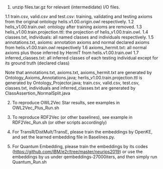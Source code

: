 1. unzip files.tar.gz for relevant (intermedidate) I/O files.

  1.1 train.csv, valid.csv and test.csv: training, validating and testing axioms from the original ontology helis.v1.00.origin.owl respectively.
  1.2 helis_v1.00.train.owl: ontology after training axioms are removed.
  1.3 helis_v1.00.train.projection.ttl: the projection of helis_v1.00.train.owl.
  1.4 classes.txt, individuals: all named classes and individuals respectively.
  1.5 annotations.txt, axioms: annotation axioms and normal declared axioms from helis.v1.00.train.owl respectively
  1.6 axioms_hermit.txt: all normal axioms plus those inferred by HermiT from helis.v1.00.train.owl
  1.7 inferred_classes.txt: all inferred classes of each testing individual except for its ground truth (declared class)

  Note that annotations.txt, axioms.txt, axioms_hermit.txt are generated by Ontology_Axioms_Annotations.java; herlis_v1.00.train.projection.ttl is generated by Ontology_Projector.java; train.csv, valid.csv, test.csv, classes.txt, individuals and inferred_classes.txt are generated by ClassAssertion_NormalSplit.java

2. To reproduce OWL2Vec Star results, see examples in OWL2Vec_Plus_Run.sh

3. To reproduce RDF2Vec (or other baselines), see example in RDF2Vec_Run.sh (or other scripts accordingly)

4. For TransR/DistMult/TransE, please train the embeddings by OpenKE, and set the learned embedding file in Baselines.py. 

5. For Quantum Embedding, please train the embeddings by its codes (https://github.com/IBM/e2r/tree/master/neurips2019) or use the embeddings by us under qembeddings-27000iters, and then simply run Quantum_Run.sh
